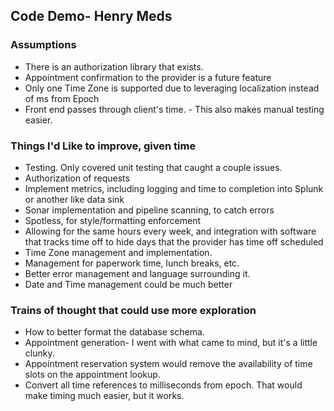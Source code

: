 ## Code Demo- Henry Meds
### Assumptions
* There is an authorization library that exists.
* Appointment confirmation to the provider is a future feature
* Only one Time Zone is supported due to leveraging localization instead of ms from Epoch
* Front end passes through client's time. - This also makes manual testing easier.
### Things I'd Like to improve, given time
* Testing. Only covered unit testing that caught a couple issues.
* Authorization of requests
* Implement metrics, including logging and time to completion into Splunk or another like data sink
* Sonar implementation and pipeline scanning, to catch errors
* Spotless, for style/formatting enforcement
* Allowing for the same hours every week, and integration with software that tracks time off to hide days that the 
provider has time off scheduled
* Time Zone management and implementation.
* Management for paperwork time, lunch breaks, etc.
* Better error management and language surrounding it.
* Date and Time management could be much better
### Trains of thought that could use more exploration
* How to better format the database schema.
* Appointment generation- I went with what came to mind, but it's a little clunky.
* Appointment reservation system would remove the availability of time slots on the appointment lookup.
* Convert all time references to milliseconds from epoch. That would make timing much easier, but it works.